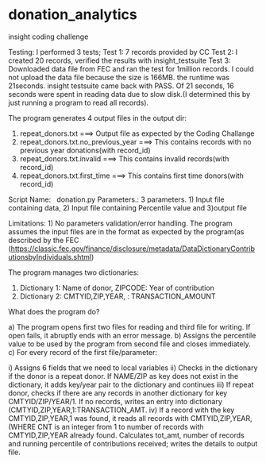 # donation_analytics
insight coding challenge

Testing: I performed 3 tests;
 Test 1: 7 records provided by CC
 Test 2: I created 20 records, verified the results with insight_testsuite
 Test 3: Downloaded data file from FEC and ran the test for 1million records. I could not upload the data file because the size is 166MB. the runtime was 21seconds. insight testsuite came back with PASS. Of 21 seconds, 16 seconds were spent in reading data due to slow disk.(I determined this by just running a program to read all records).
 
 The program generates 4 output files in the output dir:
 1) repeat_donors.txt                       ===> Output file as expected by the Coding Challange
 2) repeat_donors.txt.no_previous_year      ===> This contains records with no previous year donations(with record_id)
 3) repeat_donors.txt.invalid               ===> This contains invalid records(with record_id)
 4) repeat_donors.txt.first_time            ===> This contains first time donors(with record_id)

Script Name:   donation.py
Parameters.:   3 parameters. 1) Input file containing data, 2) Input file containing Percentile value and 3)output file

Limitations:   1) No parameters validation/error handling. The program assumes the input files are in the format as expected by the program(as described by the FEC (https://classic.fec.gov/finance/disclosure/metadata/DataDictionaryContributionsbyIndividuals.shtml)

The program manages two dictionaries:

1) Dictionary 1: Name of donor, ZIPCODE:     Year of contribution 
2) Dictionary 2: CMTYID,ZIP,YEAR,<CNT> :     TRANSACTION_AMOUNT

What does the program do?

a) The program opens first two files for reading and third file for writing. If open fails, it abruptly ends with an error message.
b) Assigns the percentile value to be used by the program from second file and closes immediately.
c) For every record of the first file/parameter:

  i)    Assigns 6 fields that we need to local variables
  ii)   Checks in the dictionary if the donor is a repeat donor. If NAME/ZIP as key does not exist in the dictionary, it adds key/year pair to the dictionary and continues
  iii)  If repeat donor, checks if there are any records in another dictionary for key CMTYID/ZIP/YEAR/1. If no records, writes an entry into dictionary (CMTYID,ZIP,YEAR,1:TRANSACTION_AMT.
  iv) If a record with the key CMTYID,ZIP,YEAR,1 was found, it reads all records with CMTYID,ZIP,YEAR,<CNT> (WHERE CNT is an integer from 1 to number of records with CMTYID,ZIP,YEAR already found. Calculates tot_amt, number of records and running percentile of contributions received; writes the details to output file.
